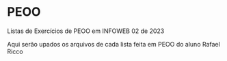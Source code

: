 # PEOO
Listas de Exercícios de PEOO em INFOWEB 02 de 2023

Aqui serão upados os arquivos de cada lista feita em PEOO do aluno Rafael Ricco
